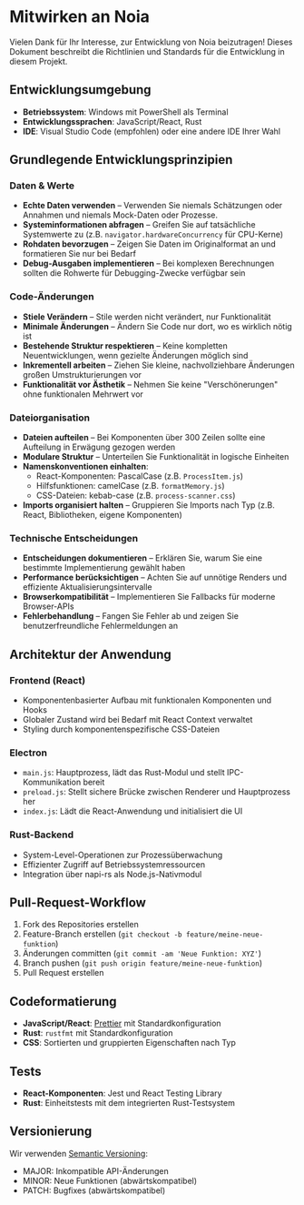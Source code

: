 # Mitwirken an Noia

Vielen Dank für Ihr Interesse, zur Entwicklung von Noia beizutragen! Dieses Dokument beschreibt die Richtlinien und Standards für die Entwicklung in diesem Projekt.

## Entwicklungsumgebung

- **Betriebssystem**: Windows mit PowerShell als Terminal
- **Entwicklungssprachen**: JavaScript/React, Rust
- **IDE**: Visual Studio Code (empfohlen) oder eine andere IDE Ihrer Wahl

## Grundlegende Entwicklungsprinzipien

### Daten & Werte

- **Echte Daten verwenden** – Verwenden Sie niemals Schätzungen oder Annahmen und niemals Mock-Daten oder Prozesse.
- **Systeminformationen abfragen** – Greifen Sie auf tatsächliche Systemwerte zu (z.B. `navigator.hardwareConcurrency` für CPU-Kerne)
- **Rohdaten bevorzugen** – Zeigen Sie Daten im Originalformat an und formatieren Sie nur bei Bedarf
- **Debug-Ausgaben implementieren** – Bei komplexen Berechnungen sollten die Rohwerte für Debugging-Zwecke verfügbar sein

### Code-Änderungen

- **Stiele Verändern** – Stile werden nicht verändert, nur Funktionalität
- **Minimale Änderungen** – Ändern Sie Code nur dort, wo es wirklich nötig ist
- **Bestehende Struktur respektieren** – Keine kompletten Neuentwicklungen, wenn gezielte Änderungen möglich sind
- **Inkrementell arbeiten** – Ziehen Sie kleine, nachvollziehbare Änderungen großen Umstrukturierungen vor
- **Funktionalität vor Ästhetik** – Nehmen Sie keine "Verschönerungen" ohne funktionalen Mehrwert vor

### Dateiorganisation

- **Dateien aufteilen** – Bei Komponenten über 300 Zeilen sollte eine Aufteilung in Erwägung gezogen werden
- **Modulare Struktur** – Unterteilen Sie Funktionalität in logische Einheiten
- **Namenskonventionen einhalten**:
  - React-Komponenten: PascalCase (z.B. `ProcessItem.js`)
  - Hilfsfunktionen: camelCase (z.B. `formatMemory.js`)
  - CSS-Dateien: kebab-case (z.B. `process-scanner.css`)
- **Imports organisiert halten** – Gruppieren Sie Imports nach Typ (z.B. React, Bibliotheken, eigene Komponenten)

### Technische Entscheidungen

- **Entscheidungen dokumentieren** – Erklären Sie, warum Sie eine bestimmte Implementierung gewählt haben
- **Performance berücksichtigen** – Achten Sie auf unnötige Renders und effiziente Aktualisierungsintervalle
- **Browserkompatibilität** – Implementieren Sie Fallbacks für moderne Browser-APIs
- **Fehlerbehandlung** – Fangen Sie Fehler ab und zeigen Sie benutzerfreundliche Fehlermeldungen an

## Architektur der Anwendung

### Frontend (React)

- Komponentenbasierter Aufbau mit funktionalen Komponenten und Hooks
- Globaler Zustand wird bei Bedarf mit React Context verwaltet
- Styling durch komponentenspezifische CSS-Dateien

### Electron

- `main.js`: Hauptprozess, lädt das Rust-Modul und stellt IPC-Kommunikation bereit
- `preload.js`: Stellt sichere Brücke zwischen Renderer und Hauptprozess her
- `index.js`: Lädt die React-Anwendung und initialisiert die UI

### Rust-Backend

- System-Level-Operationen zur Prozessüberwachung
- Effizienter Zugriff auf Betriebssystemressourcen
- Integration über napi-rs als Node.js-Nativmodul

## Pull-Request-Workflow

1. Fork des Repositories erstellen
2. Feature-Branch erstellen (`git checkout -b feature/meine-neue-funktion`)
3. Änderungen committen (`git commit -am 'Neue Funktion: XYZ'`)
4. Branch pushen (`git push origin feature/meine-neue-funktion`)
5. Pull Request erstellen

## Codeformatierung

- **JavaScript/React**: [Prettier](https://prettier.io/) mit Standardkonfiguration
- **Rust**: `rustfmt` mit Standardkonfiguration
- **CSS**: Sortierten und gruppierten Eigenschaften nach Typ

## Tests

- **React-Komponenten**: Jest und React Testing Library
- **Rust**: Einheitstests mit dem integrierten Rust-Testsystem

## Versionierung

Wir verwenden [Semantic Versioning](https://semver.org/):
- MAJOR: Inkompatible API-Änderungen
- MINOR: Neue Funktionen (abwärtskompatibel)
- PATCH: Bugfixes (abwärtskompatibel) 